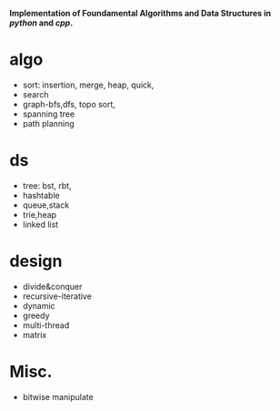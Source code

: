 __Implementation of Foundamental Algorithms and Data Structures in _python_ and _cpp_.__

# algo
* sort: insertion, merge, heap, quick, 
* search
* graph-bfs,dfs, topo sort, 
* spanning tree
* path planning

# ds
* tree: bst, rbt, 
* hashtable
* queue,stack
* trie,heap
* linked list

# design
* divide&conquer
* recursive-iterative
* dynamic
* greedy
* multi-thread
* matrix

# Misc.
* bitwise manipulate